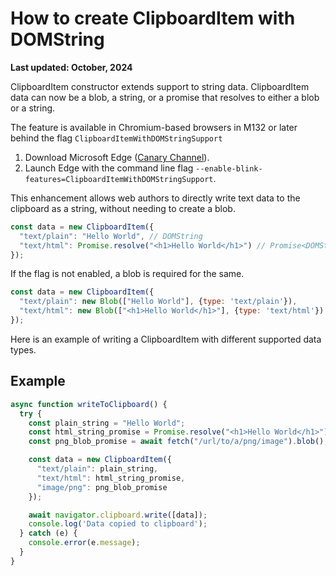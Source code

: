 # How to create ClipboardItem with DOMString
**Last updated: October, 2024**

ClipboardItem constructor extends support to string data. ClipboardItem data can now be a blob, a string, or a promise that resolves to either a blob or a string. 

The feature is available in Chromium-based browsers in M132 or later behind the flag `ClipboardItemWithDOMStringSupport`

1. Download Microsoft Edge ([Canary Channel](https://www.microsoftedgeinsider.com/en-us/download/canary)).
2. Launch Edge with the command line flag `--enable-blink-features=ClipboardItemWithDOMStringSupport`.

This enhancement allows web authors to directly write text data to the clipboard as a string, without needing to create a blob.

```javascript
const data = new ClipboardItem({ 
  "text/plain": "Hello World", // DOMString
  "text/html": Promise.resolve("<h1>Hello World</h1>") // Promise<DOMString>
});
```

If the flag is not enabled, a blob is required for the same.

```javascript
const data = new ClipboardItem({ 
  "text/plain": new Blob(["Hello World"], {type: 'text/plain'}),
  "text/html": new Blob(["<h1>Hello World</h1>"], {type: 'text/html'})
});
```

Here is an example of writing a ClipboardItem with different supported data types. 

## Example

```javascript
async function writeToClipboard() {
  try {
    const plain_string = "Hello World";
    const html_string_promise = Promise.resolve("<h1>Hello World</h1>");
    const png_blob_promise = await fetch("/url/to/a/png/image").blob();

    const data = new ClipboardItem({ 
      "text/plain": plain_string, 
      "text/html": html_string_promise,
      "image/png": png_blob_promise
    });

    await navigator.clipboard.write([data]);
    console.log('Data copied to clipboard');
  } catch (e) {
    console.error(e.message);
  }
}
```